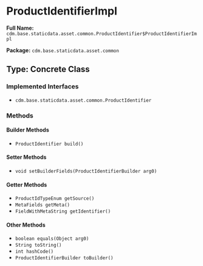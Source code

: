 # ProductIdentifierImpl

**Full Name:** `cdm.base.staticdata.asset.common.ProductIdentifier$ProductIdentifierImpl`

**Package:** `cdm.base.staticdata.asset.common`

## Type: Concrete Class

### Implemented Interfaces

- `cdm.base.staticdata.asset.common.ProductIdentifier`

### Methods

#### Builder Methods

- `ProductIdentifier build()`

#### Setter Methods

- `void setBuilderFields(ProductIdentifierBuilder arg0)`

#### Getter Methods

- `ProductIdTypeEnum getSource()`
- `MetaFields getMeta()`
- `FieldWithMetaString getIdentifier()`

#### Other Methods

- `boolean equals(Object arg0)`
- `String toString()`
- `int hashCode()`
- `ProductIdentifierBuilder toBuilder()`

